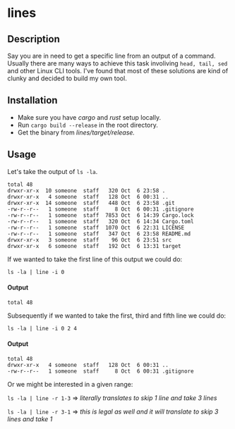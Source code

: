 # lines

## Description

Say you are in need to get a specific line from an output of a command.
Usually there are many ways to achieve this task involiving `head, tail, sed` and other Linux
CLI tools. I've found that most of these solutions are kind of clunky and decided to build my own tool.

## Installation
* Make sure you have _cargo_ and _rust_ setup locally.
* Run `cargo build --release` in the root directory.
* Get the binary from _lines/target/release._

## Usage

Let's take the output of `ls -la`.

```
total 48
drwxr-xr-x  10 someone  staff   320 Oct  6 23:58 .
drwxr-xr-x   4 someone  staff   128 Oct  6 00:31 ..
drwxr-xr-x  14 someone  staff   448 Oct  6 23:58 .git
-rw-r--r--   1 someone  staff     8 Oct  6 00:31 .gitignore
-rw-r--r--   1 someone  staff  7853 Oct  6 14:39 Cargo.lock
-rw-r--r--   1 someone  staff   320 Oct  6 14:34 Cargo.toml
-rw-r--r--   1 someone  staff  1070 Oct  6 22:31 LICENSE
-rw-r--r--   1 someone  staff   347 Oct  6 23:58 README.md
drwxr-xr-x   3 someone  staff    96 Oct  6 23:51 src
drwxr-xr-x   6 someone  staff   192 Oct  6 13:31 target
```

If we wanted to take the first line of this output we could do:

`ls -la | line -i 0`

#### Output ####

  ``
  total 48
  ``

Subsequently if we wanted to take the first, third and fifth line we could do:

`ls -la | line -i 0 2 4`

#### Output ####

```       
total 48
drwxr-xr-x   4 someone  staff   128 Oct  6 00:31 ..
-rw-r--r--   1 someone  staff     8 Oct  6 00:31 .gitignore
```

Or we might be interested in a given range:

`ls -la | line -r 1-3` => _literally translates to skip 1 line and take 3 lines_

`ls -la | line -r 3-1` => _this is legal as well and it will translate to skip 3 lines and take 1_
